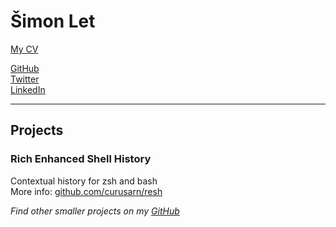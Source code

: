 <script src="https://use.fontawesome.com/releases/v5.12.1/js/all.js" data-auto-replace-svg="nest"></script>

# Šimon Let  
*<script type="text/javascript">document.write('simon.a.let' + '@' + 'gmail.com')</script>*

[<i class="fas fa-file-pdf"></i> My CV](https://github.com/curusarn/simonlet.cz/raw/master/cv_2020-2.pdf) <span style="color:#808080"></span>

[<i class="fab fa-github"></i> GitHub](https://github.com/curusarn)  
[<i class="fab fa-twitter"></i> Twitter](https://twitter.com/curusarn)  
[<i class="fab fa-linkedin"></i> LinkedIn](https://linkedin.com/in/simon-let)  

----

## Projects

### Rich Enhanced Shell History

Contextual history for zsh and bash  
More info: [github.com/curusarn/resh](https://github.com/curusarn/resh)


*Find other smaller projects on my [GitHub](https://github.com/curusarn)*
